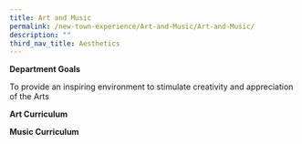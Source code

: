 ```yaml
---
title: Art and Music
permalink: /new-town-experience/Art-and-Music/Art-and-Music/
description: ""
third_nav_title: Aesthetics
---
```




**Department Goals**

To provide an inspiring environment to stimulate creativity and appreciation of the Arts

**Art Curriculum**


**Music Curriculum**
